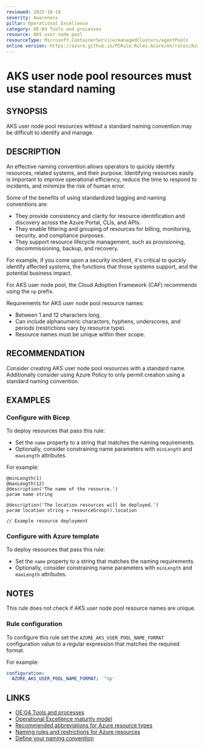 ```yaml
---
reviewed: 2025-10-10
severity: Awareness
pillar: Operational Excellence
category: OE:04 Tools and processes
resource: AKS user node pool
resourceType: Microsoft.ContainerService/managedClusters/agentPools
online version: https://azure.github.io/PSRule.Rules.Azure/en/rules/Azure.AKS.UserPoolNaming/
---
```


# AKS user node pool resources must use standard naming

## SYNOPSIS

AKS user node pool resources without a standard naming convention may be difficult to identify and manage.

## DESCRIPTION

An effective naming convention allows operators to quickly identify resources, related systems, and their purpose.
Identifying resources easily is important to improve operational efficiency, reduce the time to respond to incidents,
and minimize the risk of human error.

Some of the benefits of using standardized tagging and naming conventions are:

- They provide consistency and clarity for resource identification and discovery across the Azure Portal, CLIs, and APIs.
- They enable filtering and grouping of resources for billing, monitoring, security, and compliance purposes.
- They support resource lifecycle management, such as provisioning, decommissioning, backup, and recovery.

For example, if you come upon a security incident, it's critical to quickly identify affected systems,
the functions that those systems support, and the potential business impact.

For AKS user node pool, the Cloud Adoption Framework (CAF) recommends using the `np` prefix.

Requirements for AKS user node pool resource names:

- Between 1 and 12 characters long.
- Can include alphanumeric characters, hyphens, underscores, and periods (restrictions vary by resource type).
- Resource names must be unique within their scope.

## RECOMMENDATION

Consider creating AKS user node pool resources with a standard name.
Additionally consider using Azure Policy to only permit creation using a standard naming convention.

## EXAMPLES

### Configure with Bicep

To deploy resources that pass this rule:

- Set the `name` property to a string that matches the naming requirements.
- Optionally, consider constraining name parameters with `minLength` and `maxLength` attributes.

For example:

```bicep
@minLength(1)
@maxLength(12)
@description('The name of the resource.')
param name string

@description('The location resources will be deployed.')
param location string = resourceGroup().location

// Example resource deployment
```

### Configure with Azure template

To deploy resources that pass this rule:

- Set the `name` property to a string that matches the naming requirements.
- Optionally, consider constraining name parameters with `minLength` and `maxLength` attributes.

## NOTES

This rule does not check if AKS user node pool resource names are unique.

<!-- caf:note name-format -->

### Rule configuration

<!-- module:config rule AZURE_AKS_USER_POOL_NAME_FORMAT -->

To configure this rule set the `AZURE_AKS_USER_POOL_NAME_FORMAT` configuration value to a regular expression
that matches the required format.

For example:

```yaml
configuration:
  AZURE_AKS_USER_POOL_NAME_FORMAT: '^np'
```

## LINKS

- [OE:04 Tools and processes](https://learn.microsoft.com/azure/well-architected/operational-excellence/tools-processes)
- [Operational Excellence maturity model](https://learn.microsoft.com/azure/well-architected/operational-excellence/maturity-model?tabs=level2)
- [Recommended abbreviations for Azure resource types](https://learn.microsoft.com/azure/cloud-adoption-framework/ready/azure-best-practices/resource-abbreviations)
- [Naming rules and restrictions for Azure resources](https://learn.microsoft.com/azure/azure-resource-manager/management/resource-name-rules)
- [Define your naming convention](https://learn.microsoft.com/azure/cloud-adoption-framework/ready/azure-best-practices/resource-naming)
